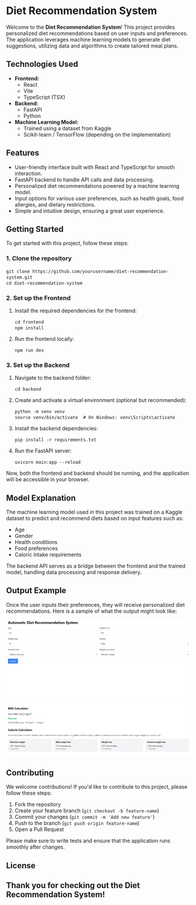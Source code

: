 <h1>Diet Recommendation System</h1>

<p>Welcome to the <strong>Diet Recommendation System</strong>! This project provides personalized diet recommendations based on user inputs and preferences. The application leverages machine learning models to generate diet suggestions, utilizing data and algorithms to create tailored meal plans.</p>

  <h2>Technologies Used</h2>
    <ul>
        <li><strong>Frontend:</strong>
            <ul>
                <li>React</li>
                <li>Vite</li>
                <li>TypeScript (TSX)</li>
            </ul>
        </li>
        <li><strong>Backend:</strong>
            <ul>
                <li>FastAPI</li>
                <li>Python</li>
            </ul>
        </li>
        <li><strong>Machine Learning Model:</strong>
            <ul>
                <li>Trained using a dataset from Kaggle</li>
                <li>Scikit-learn / TensorFlow (depending on the implementation)</li>
            </ul>
        </li>
    </ul>

  <h2>Features</h2>
    <ul>
        <li>User-friendly interface built with React and TypeScript for smooth interaction.</li>
        <li>FastAPI backend to handle API calls and data processing.</li>
        <li>Personalized diet recommendations powered by a machine learning model.</li>
        <li>Input options for various user preferences, such as health goals, food allergies, and dietary restrictions.</li>
        <li>Simple and intuitive design, ensuring a great user experience.</li>
    </ul>

  <h2>Getting Started</h2>
    <p>To get started with this project, follow these steps:</p>

  <h3>1. Clone the repository</h3>
    <pre><code>git clone https://github.com/yourusername/diet-recommendation-system.git
cd diet-recommendation-system</code></pre>

  <h3>2. Set up the Frontend</h3>
    <ol>
        <li>Install the required dependencies for the frontend:
            <pre><code>cd frontend
npm install</code></pre>
        </li>
        <li>Run the frontend locally:
            <pre><code>npm run dev</code></pre>
        </li>
    </ol>

  <h3>3. Set up the Backend</h3>
    <ol>
        <li>Navigate to the backend folder:
            <pre><code>cd backend</code></pre>
        </li>
        <li>Create and activate a virtual environment (optional but recommended):
            <pre><code>python -m venv venv
source venv/bin/activate  # On Windows: venv\Scripts\activate</code></pre>
        </li>
        <li>Install the backend dependencies:
            <pre><code>pip install -r requirements.txt</code></pre>
        </li>
        <li>Run the FastAPI server:
            <pre><code>uvicorn main:app --reload</code></pre>
        </li>
    </ol>

  <p>Now, both the frontend and backend should be running, and the application will be accessible in your browser.</p>

   <h2>Model Explanation</h2>
    <p>The machine learning model used in this project was trained on a Kaggle dataset to predict and recommend diets based on input features such as:</p>
    <ul>
        <li>Age</li>
        <li>Gender</li>
        <li>Health conditions</li>
        <li>Food preferences</li>
        <li>Caloric intake requirements</li>
    </ul>
    <p>The backend API serves as a bridge between the frontend and the trained model, handling data processing and response delivery.</p>

   <h2>Output Example</h2>
    <p>Once the user inputs their preferences, they will receive personalized diet recommendations. Here is a sample of what the output might look like:</p>
    <img src="assets/output1.png" alt="Sample Output 1" />
    <img src="assets/output2.png" alt="Sample Output 2" />

   <h2>Contributing</h2>
    <p>We welcome contributions! If you'd like to contribute to this project, please follow these steps:</p>
    <ol>
        <li>Fork the repository</li>
        <li>Create your feature branch (<code>git checkout -b feature-name</code>)</li>
        <li>Commit your changes (<code>git commit -m 'Add new feature'</code>)</li>
        <li>Push to the branch (<code>git push origin feature-name</code>)</li>
        <li>Open a Pull Request</li>
    </ol>
    <p>Please make sure to write tests and ensure that the application runs smoothly after changes.</p>

  <h2>License</h2>

   <h2>Thank you for checking out the Diet Recommendation System!</h2>
